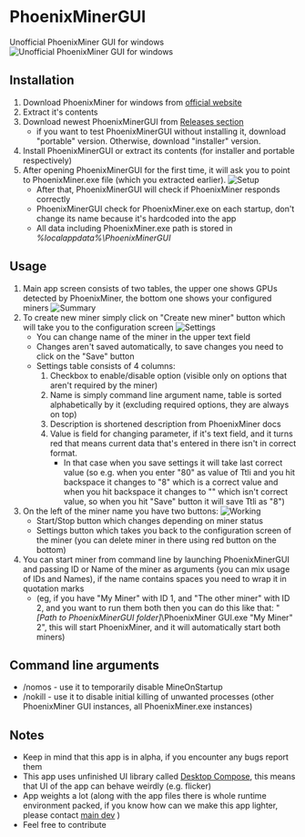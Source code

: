 # PhoenixMinerGUI
Unofficial PhoenixMiner GUI for windows
![Unofficial PhoenixMiner GUI for windows](/src/main/resources/icon.png?raw=true "Unofficial PhoenixMiner GUI for windows")

## Installation
1. Download PhoenixMiner for windows from [official website](https://phoenixminer.org)
2. Extract it's contents
3. Download newest PhoenixMinerGUI from [Releases section](https://github.com/KamilKurde/PhoenixMinerGUI/releases)
   * if you want to test PhoenixMinerGUI without installing it, download "portable" version. Otherwise, download "installer" version.
4. Install PhoenixMinerGUI or extract its contents (for installer and portable respectively)
5. After opening PhoenixMinerGUI for the first time, it will ask you to point to PhoenixMiner.exe file (which you extracted earlier).
![Setup](../assets/Setup.jpg?raw=true)
   * After that, PhoenixMinerGUI will check if PhoenixMiner responds correctly
   * PhoenixMinerGUI check for PhoenixMiner.exe on each startup, don't change its name because it's hardcoded into the app
   * All data including PhoenixMiner.exe path is stored in *%localappdata%\PhoenixMinerGUI*

## Usage
1. Main app screen consists of two tables, the upper one shows GPUs detected by PhoenixMiner, the bottom one shows your configured miners
![Summary](../assets/Summary.jpg?raw=true)
3. To create new miner simply click on "Create new miner" button which will take you to the configuration screen
![Settings](../assets/Settings.jpg?raw=true)
   * You can change name of the miner in the upper text field
   * Changes aren't saved automatically, to save changes you need to click on the "Save" button
   * Settings table consists of 4 columns:
     1. Checkbox to enable/disable option (visible only on options that aren't required by the miner)
     2. Name is simply command line argument name, table is sorted alphabetically by it (excluding required options, they are always on top)
     3. Description is shortened description from PhoenixMiner docs
     4. Value is field for changing parameter, if it's text field, and it turns red that means current data that's entered in there isn't in correct format.
        * In that case when you save settings it will take last correct value (so e.g. when you enter "80" as value of Ttli and you hit backspace it changes to "8" which is a correct value and when you hit backspace it changes to "" which isn't correct value, so when you hit "Save" button it will save Ttli as "8")
4. On the left of the miner name you have two buttons:
![Working](../assets/Working.jpg?raw=true)
   * Start/Stop button which changes depending on miner status
   * Settings button which takes you back to the configuration screen of the miner (you can delete miner in there using red button on the bottom)
5. You can start miner from command line by launching PhoenixMinerGUI and passing ID or Name of the miner as arguments (you can mix usage of IDs and Names), if the name contains spaces you need to wrap it in quotation marks
   * (eg, if you have "My Miner" with ID 1, and "The other miner" with ID 2, and you want to run them both then you can do this like that: "*[Path to PhoenixMinerGUI folder]*\PhoenixMiner GUI.exe "My Miner" 2", this will start PhoenixMiner, and it will 
      automatically start both miners)

## Command line arguments
* /nomos - use it to temporarily disable MineOnStartup
* /nokill - use it to disable initial killing of unwanted processes (other PhoenixMiner GUI instances, all PhoenixMiner.exe instances)

## Notes
* Keep in mind that this app is in alpha, if you encounter any bugs report them
* This app uses unfinished UI library called [Desktop Compose](https://www.jetbrains.com/lp/compose/), this means that UI of the app can behave weirdly (e.g. flicker)
* App weights a lot (along with the app files there is whole runtime environment packed, if you know how can we make this app lighter, please contact [main dev](https://github.com/KamilKurde) )
* Feel free to contribute